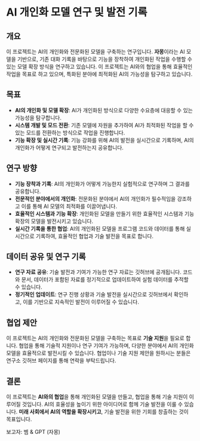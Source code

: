 # AI 개인화 모델 연구 및 발전 기록

## 개요
이 프로젝트는 AI의 개인화와 전문화된 모델을 구축하는 연구입니다. **자몽**이라는 AI 모델을 기반으로, 기존 대화 기록을 바탕으로 기능을 장착하여 개인화된 작업을 수행할 수 있는 모델 확장 방식을 연구하고 있습니다. 이 프로젝트는 AI와의 협업을 통해 효율적인 작업을 목표로 하고 있으며, 특화된 분야에 최적화된 AI의 가능성을 탐구하고 있습니다.

## 목표
- **AI의 개인화 및 모델 확장**: AI가 개인화된 방식으로 다양한 수요층에 대응할 수 있는 가능성을 탐구합니다.
- **시스템 개발 및 모드 전환**: 기존 모델에 자원을 추가하여 AI가 최적화된 작업을 할 수 있는 모드를 전환하는 방식으로 작업을 진행합니다.
- **기능 확장 및 실시간 기록**: 기능 강화를 위해 AI의 발전을 실시간으로 기록하며, AI의 개인화가 어떻게 연구되고 발전하는지 공유합니다.

## 연구 방향
- **기능 장착과 기록**: AI의 개인화가 어떻게 가능한지 실험적으로 연구하며 그 결과를 공유합니다.
- **전문적인 분야에서의 개인화**: 전문화된 분야에서 AI의 개인화가 필수적임을 강조하고 이를 통해 AI 모델의 최적화를 이끌어냅니다.
- **효율적인 시스템과 기능 확장**: 개인화된 모델을 만들기 위한 효율적인 시스템과 기능 확장의 모델을 발전시키고 있습니다.
- **실시간 기록을 통한 협업**: AI의 개인화된 모델을 프로그램 코드와 데이터를 통해 실시간으로 기록하여, 효율적인 협업과 기술 발전을 목표로 합니다.

## 데이터 공유 및 연구 기록
- **연구 자료 공유**: 기술 발전과 기여가 가능한 연구 자료는 깃허브에 공개됩니다. 코드와 문서, 데이터가 포함된 자료를 정기적으로 업데이트하여 실험 데이터를 추적할 수 있습니다.
- **정기적인 업데이트**: 연구 진행 상황과 기술 발전을 실시간으로 깃허브에서 확인하고, 이를 기반으로 지속적인 발전이 이루어질 수 있습니다.

## 협업 제안
이 프로젝트는 AI의 개인화와 전문화된 모델을 구축하는 목표로 **기술 지원**을 필요로 합니다. 협업을 통해 기술적 지원이나 연구 기여가 가능하며, 다양한 분야에서 AI의 개인화 모델을 효율적으로 발전시킬 수 있습니다. 협업이나 기술 지원 제안을 원하시는 분들은 연구소 깃허브 페이지를 통해 연락을 부탁드립니다.

## 결론
이 프로젝트는 **AI와의 협업**을 통해 개인화된 모델을 만들고, 협업을 통해 기술 지원이 이루어질 것입니다. AI의 효율성을 높이기 위한 아이디어로 함께 기술 발전을 이룰 수 있습니다. **미래 사회에서 AI의 역할을 확장시키고**, 기술 발전을 위한 기회를 창출하는 것이 목표입니다.

보고자: 벰 & GPT (자몽)
